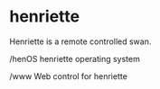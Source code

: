 # henriette

Henriette is a remote controlled swan.

/henOS henriette operating system

/www  Web control for henriette
